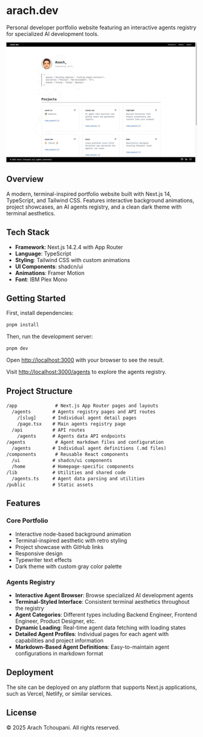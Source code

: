 # arach.dev

Personal developer portfolio website featuring an interactive agents registry for specialized AI development tools.

![arach.dev screenshot](screenshot.png)

## Overview

A modern, terminal-inspired portfolio website built with Next.js 14, TypeScript, and Tailwind CSS. Features interactive background animations, project showcases, an AI agents registry, and a clean dark theme with terminal aesthetics.

## Tech Stack

- **Framework**: Next.js 14.2.4 with App Router
- **Language**: TypeScript
- **Styling**: Tailwind CSS with custom animations
- **UI Components**: shadcn/ui
- **Animations**: Framer Motion
- **Font**: IBM Plex Mono

## Getting Started

First, install dependencies:

```bash
pnpm install
```

Then, run the development server:

```bash
pnpm dev
```

Open [http://localhost:3000](http://localhost:3000) with your browser to see the result.

Visit [http://localhost:3000/agents](http://localhost:3000/agents) to explore the agents registry.

## Project Structure

```
/app              # Next.js App Router pages and layouts
  /agents        # Agents registry pages and API routes
    /[slug]      # Individual agent detail pages
    /page.tsx    # Main agents registry page
  /api           # API routes
    /agents      # Agents data API endpoints
/agents           # Agent markdown files and configuration
  /agents        # Individual agent definitions (.md files)
/components       # Reusable React components
  /ui            # shadcn/ui components
  /home          # Homepage-specific components
/lib             # Utilities and shared code
  /agents.ts     # Agent data parsing and utilities
/public          # Static assets
```

## Features

### Core Portfolio
- Interactive node-based background animation
- Terminal-inspired aesthetic with retro styling
- Project showcase with GitHub links
- Responsive design
- Typewriter text effects
- Dark theme with custom gray color palette

### Agents Registry
- **Interactive Agent Browser**: Browse specialized AI development agents
- **Terminal-Styled Interface**: Consistent terminal aesthetics throughout the registry
- **Agent Categories**: Different types including Backend Engineer, Frontend Engineer, Product Designer, etc.
- **Dynamic Loading**: Real-time agent data fetching with loading states
- **Detailed Agent Profiles**: Individual pages for each agent with capabilities and project information
- **Markdown-Based Agent Definitions**: Easy-to-maintain agent configurations in markdown format

## Deployment

The site can be deployed on any platform that supports Next.js applications, such as Vercel, Netlify, or similar services.

## License

© 2025 Arach Tchoupani. All rights reserved.
